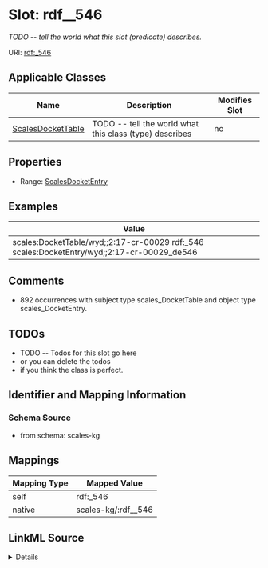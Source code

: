 

# Slot: rdf__546


_TODO -- tell the world what this slot (predicate) describes._





URI: [rdf:_546](http://www.w3.org/1999/02/22-rdf-syntax-ns#_546)



<!-- no inheritance hierarchy -->





## Applicable Classes

| Name | Description | Modifies Slot |
| --- | --- | --- |
| [ScalesDocketTable](../classes/ScalesDocketTable.md) | TODO -- tell the world what this class (type) describes |  no  |







## Properties

* Range: [ScalesDocketEntry](../classes/ScalesDocketEntry.md)






## Examples

| Value |
| --- |
| scales:DocketTable/wyd;;2:17-cr-00029 rdf:_546 scales:DocketEntry/wyd;;2:17-cr-00029_de546 |

## Comments

* 892 occurrences with subject type scales_DocketTable and object type scales_DocketEntry.

## TODOs

* TODO -- Todos for this slot go here
* or you can delete the todos
* if you think the class is perfect.

## Identifier and Mapping Information







### Schema Source


* from schema: scales-kg




## Mappings

| Mapping Type | Mapped Value |
| ---  | ---  |
| self | rdf:_546 |
| native | scales-kg/:rdf__546 |




## LinkML Source

<details>
```yaml
name: rdf__546
description: TODO -- tell the world what this slot (predicate) describes.
todos:
- TODO -- Todos for this slot go here
- or you can delete the todos
- if you think the class is perfect.
comments:
- 892 occurrences with subject type scales_DocketTable and object type scales_DocketEntry.
examples:
- value: scales:DocketTable/wyd;;2:17-cr-00029 rdf:_546 scales:DocketEntry/wyd;;2:17-cr-00029_de546
from_schema: scales-kg
rank: 1000
slot_uri: rdf:_546
alias: rdf__546
domain_of:
- scales_DocketTable
range: scales_DocketEntry

```
</details>